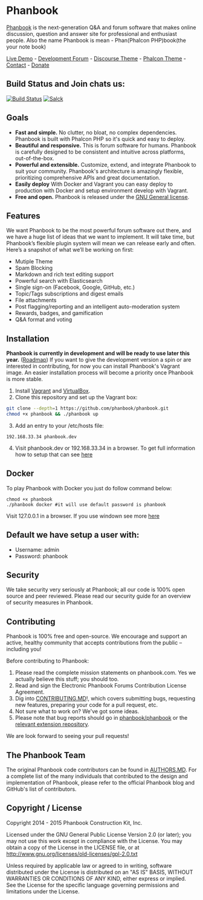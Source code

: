 # Phanbook

[Phanbook](http://phanbook.com) is the next-generation Q&A and forum software that makes online discussion, question and answer site for professional and enthusiast people. Also the name Phanbook is mean - Phan(Phalcon PHP)book(the your note book)

[Live Demo](http://phanbook.com) -
[Development Forum](http://meta.phanbook.com) -
[Discourse Theme](http://discourse.phanbook.com) -
[Phalcon Theme](http://meta.phanbook.com) -
[Contact](mailto:hello@phanbook.com) -
[Donate](http://phanbook.com/donate)

## Build Status and Join chats us:

[![Build Status](https://travis-ci.org/phanbook/phanbook.svg?branch=master)](https://travis-ci.org/phanbook/phanbook) [![Salck](https://img.shields.io/badge/slack-join%20chat%20%E2%86%92-brightgreen.svg?style=flat-square)](http://chat.phalcontip.com)

## Goals

- **Fast and simple.** No clutter, no bloat, no complex dependencies. Phanbook is built with Phalcon PHP so it's quick and easy to deploy. 
- **Beautiful and responsive.** This is forum software for humans. Phanbook is carefully designed to be consistent and intuitive across platforms, out-of-the-box.
- **Powerful and extensible.** Customize, extend, and integrate Phanbook to suit your community. Phanbook's architecture is amazingly flexible, prioritizing comprehensive APIs and great documentation.
- **Easily deploy** With Docker and Vagrant you can easy deploy to production with Docker and setup environment develop with Vagrant.
- **Free and open.** Phanbook is released under the [GNU General license](https://github.com/phanbook/phanbook/blob/master/LICENSE.txt).

## Features

We want Phanbook to be the most powerful forum software out there, and we have a huge list of ideas that we want to implement. It will take time, but Phanbook’s flexible plugin system will mean we can release early and often. Here’s a snapshot of what we’ll be working on first:

- Mutiple Theme
- Spam Blocking
- Markdown and rich text editing support
- Powerful search with Elasticsearch
- Single sign-on (Facebook, Google, GitHub, etc.)
- Topic/Tags subscriptions and digest emails
- File attachments
- Post flagging/reporting and an intelligent auto-moderation system
- Rewards, badges, and gamification
- Q&A format and voting

## Installation

**Phanbook is currently in development and will be ready to use later this year.** ([Roadmap](http://phanbook.com/roadmap/)) If you want to give the development version a spin or are interested in contributing, for now you can install Phanbook's Vagrant image. An easier installation process will become a priority once Phanbook is more stable.

1. Install [Vagrant](https://www.vagrantup.com) and [VirtualBox](https://www.virtualbox.org).
2. Clone this repository and set up the Vagrant box:

  ```sh
  git clone --depth=1 https://github.com/phanbook/phanbook.git
  chmod +x phanbook && ./phanbook up
  ```

3. Add an entry to your /etc/hosts file:

  ```192.168.33.34 phanbook.dev```

4. Visit phanbook.dev or 192.168.33.34 in a browser. To get full information how to setup that can see [here](https://github.com/phanbook/docs/blob/master/install.md)

## Docker
To play Phanbook with Docker you just do follow command below:

```
chmod +x phanbook
./phanbook docker #it will use default password is phanbook
```
Visit 127.0.0.1 in a browser. If you use windown see more [here](https://github.com/phanbook/docs/blob/master/install.md)

## Default we have setup a user with:
- Username: admin
- Password: phanbook

## Security

We take security very seriously at Phanbook; all our code is 100% open source and peer reviewed. Please read our security guide for an overview of security measures in Phanbook.

## Contributing

Phanbook is 100% free and open-source. We encourage and support an active, healthy community that accepts contributions from the public – including you!

Before contributing to Phanbook:

1. Please read the complete mission statements on phanbook.com. Yes we actually believe this stuff; you should too.
2. Read and sign the Electronic Phanbook Forums Contribution License Agreement.
3. Dig into [CONTRIBUTING.MD](https://github.com/phanbook/phanbook/blob/master/CONTRIBUTING.md)!, which covers submitting bugs, requesting new features, preparing your code for a pull request, etc.
4. Not sure what to work on? We've got some ideas.
5. Please note that bug reports should go in [phanbook/phanbook](https://github.com/phanbook/phanbook/issues) or the [relevant extension repository](https://github.com/phanbook).

We are look forward to seeing your pull requests!

## The Phanbook Team

The original Phanbook code contributors can be found in [AUTHORS.MD](https://github.com/phanbook/phanbook/blob/master/docs/AUTHORS.md). For a complete list of the many individuals that contributed to the design and implementation of Phanbook, please refer to the official Phanbook blog and GitHub's list of contributors.

## Copyright / License

Copyright 2014 - 2015 Phanbook Construction Kit, Inc.

Licensed under the GNU General Public License Version 2.0 (or later); you may not use this work except in compliance with the License. You may obtain a copy of the License in the LICENSE file, or at http://www.gnu.org/licenses/old-licenses/gpl-2.0.txt

Unless required by applicable law or agreed to in writing, software distributed under the License is distributed on an "AS IS" BASIS, WITHOUT WARRANTIES OR CONDITIONS OF ANY KIND, either express or implied. See the License for the specific language governing permissions and limitations under the License.

